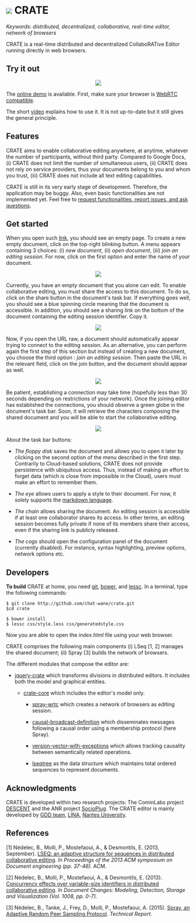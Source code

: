 # <img src="https://raw.githubusercontent.com/Chat-Wane/CRATE/master/img/crateicon.png" > CRATE

<i>Keywords: distributed, decentralized, collaborative, real-time editor,
network of browsers</i>

CRATE is a real-time distributed and decentralized CollaboRATive Editor running
directly in web browsers.

## Try it out

<div style="text-align:center; width:inherit"> <img
  src="https://raw.githubusercontent.com/Chat-Wane/CRATE/master/img/screenshot.png"
  style="max-width:500px"/> </div>

The [online demo](http://chat-wane.github.io/CRATE/) is available. First, make
sure your browser is [WebRTC
compatible](http://caniuse.com/#feat=rtcpeerconnection).

The short
[video](https://www.dropbox.com/s/egf2c2do1jd331w/CRATE-video.mp4?dl=0) explains
how to use it. It is not up-to-date but it still gives the general principle.

## Features

CRATE aims to enable collaborative editing anywhere, at anytime, whatever the
number of participants, without third party. Compared to Google Docs, (i) CRATE
does not limit the number of simultaneous users, (ii) CRATE does not rely on
service providers, thus your documents belong to you and whom you trust, (iii)
CRATE does not include all text editing capabilities.

CRATE is still in its very early stage of development. Therefore, the
application may be buggy. Also, even basic functionalities are not implemented
yet. Feel free to [request functionalities, report issues, and ask
questions](https://github.com/Chat-Wane/CRATE/issues).

## Get started

When you open such [link](http://chat-wane.github.io/CRATE), you should see an
empty page. To create a new empty document, click on the top-right blinking
button. A menu appears containing 3 choices: (i) <i>new document</i>, (ii)
<i>open document</i>, (iii) <i>join an editing session</i>. For now, click on
the first option and enter the name of your document.

<div style="text-align:center; width:inherit"> <img
  src="https://raw.githubusercontent.com/Chat-Wane/CRATE/master/img/new.gif"
  style="max-width:500px"/> </div>

Currently, you have an empty document that you alone can edit. To enable
collaborative editing, you must share the access to this document. To do so,
click on the share button in the document's task bar. If everything goes well,
you should see a blue spinning circle meaning that the document is accessible.
In addition, you should see a sharing link on the bottom of the document
containing the editing session identifier. Copy it.

<div style="text-align:center; width:inherit"> <img
  src="https://raw.githubusercontent.com/Chat-Wane/CRATE/master/img/share.gif"
  style="max-width:500px"/> </div>

Now, if you open the URL raw, a document should automatically appear trying to
connect to the editing session. As an alternative, you can perform again the
first step of this section but instead of creating a new document, you choose
the third option : <i>join an editing session</i>. Then paste the URL in the
relevant field, click on the join button, and the document should appear as
well.

<div style="text-align:center; width:inherit"> <img
  src="https://raw.githubusercontent.com/Chat-Wane/CRATE/master/img/join.gif"
  style="max-width:500px"/> </div>

Be patient, establishing a connection may take time (hopefully less than 30
seconds depending on restrictions of your network). Once the joining editor has
established the connections, you should observe a green globe in the document's
task bar. Soon, it will retrieve the characters composing the shared document
and you will be able to start the collaborative editing.

<div style="text-align:center; width:inherit"> <img
  src="https://raw.githubusercontent.com/Chat-Wane/CRATE/master/img/writing.gif"
  style="max-width:500px"/> </div>

About the task bar buttons:

* <i>The floppy disk</i> saves the document and allows you to open it later by
  clicking on the second option of the menu described in the first
  step. Contrarily to Cloud-based solutions, CRATE does not provide persistence
  with ubiquitous access. Thus, instead of making an effort to forget data
  (which is close from impossible in the Cloud), users must make an effort to
  remember them.

* <i>The eye</i> allows users to apply a style to their document. For now, it
  solely supports the [markdown
  language](https://en.wikipedia.org/wiki/Markdown).

* <i>The chain</i> allows sharing the document. An editing session is accessible
  if at least one collaborator shares its access. In other terms, an editing
  session becomes fully private if none of its members share their access, even
  if the sharing link is publicly released.

* <i>The cogs</i> should open the configuration panel of the document (currently
  disabled). For instance, syntax highlighting, preview options, network options
  etc.

## Developers

<b>To build</b> CRATE at home, you need [git](https://git-scm.com/),
[bower](http://bower.io/), and [lessc](http://lesscss.org/). In a terminal, type
the following commands:
```
$ git clone http://github.com/chat-wane/crate.git
$cd crate

$ bower install
$ lessc css/style.less css/generatedstyle.css
```
Now you are able to open the <i>index.html</i> file using your web browser.

CRATE comprises the following main components (i) LSeq [1, 2] manages the shared
document; (ii) Spray [3] builds the network of browsers.

The different modules that compose the editor are:

* [jquery-crate](https://github.com/Chat-Wane/jquery-crate) which transforms
  divisions in distributed editors. It includes both the model and graphical
  entities.

  * [crate-core](https://github.com/Chat-Wane/crate-core) which includes the
    editor's model only.

    * [spray-wrtc](https://github.com/Chat-Wane/spray-wrtc) which creates a
      network of browsers as editing session.

    * [causal-broadcast-definition](https://github.com/Chat-Wane/CausalBroadcastDefinition)
      which disseminates messages following a causal order using a membership
      protocol (here Spray).

    * [version-vector-with-exceptions](https://github.com/Chat-Wane/version-vector-with-exceptions)
      which allows tracking causality between semantically related operations.

    * [lseqtree](https://github.com/Chat-Wane/LSEQTree) as the data structure
      which maintains total ordered sequences to represent documents.

## Acknowledgments

CRATE is developed within two research projects: The CominLabs project
[DESCENT](http://www.descent.cominlabs.ueb.eu/) and the ANR project
[SocioPlug](http://socioplug.univ-nantes.fr/). The CRATE editor is mainly
developed by [GDD team](https://sites.google.com/site/gddlina/),
[LINA](https://www.lina.univ-nantes.fr/), [Nantes
University](http://www.univ-nantes.fr/).

## References

[1] Nédelec, B., Molli, P., Mostefaoui, A., & Desmontils, E. (2013,
September). [LSEQ: an adaptive structure for sequences in distributed
collaborative
editing](http://hal.univ-nantes.fr/docs/00/92/16/33/PDF/fp025-nedelec.pdf). <i>In
Proceedings of the 2013 ACM symposium on Document engineering (pp. 37-46).</i> ACM.

[2] Nédelec, B., Molli, P., Mostefaoui, A., & Desmontils,
E. (2013). [Concurrency effects over variable-size identifiers in distributed
collaborative
editing](https://hal.archives-ouvertes.fr/hal-00921655/document). <i>In
Document Changes: Modeling, Detection, Storage and Visualization (Vol. 1008,
pp. 0-7).</i>

[3] Nédelec, B., Tanke, J., Frey, D., Molli, P., Mostefaoui, A. (2015).
[Spray, an Adaptive Random Peer Sampling Protocol](https://hal.archives-ouvertes.fr/hal-01203363/file/spray.pdf). <i>Technical Report.</i>
